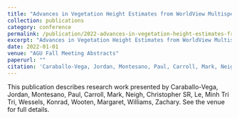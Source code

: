 ```yaml
---
title: "Advances in Vegetation Height Estimates from WorldView Multispectral Imagery Using Deep Learning"
collection: publications
category: conference
permalink: /publication/2022-advances-in-vegetation-height-estimates-from-worldview-multispectral-imagery-using-deep-learning
excerpt: "Advances in Vegetation Height Estimates from WorldView Multispectral Imagery Using Deep Learning by Caraballo-Vega, Jordan et al."
date: 2022-01-01
venue: "AGU Fall Meeting Abstracts"
paperurl: ""
citation: 'Caraballo-Vega, Jordan, Montesano, Paul, Carroll, Mark, Neigh, Christopher SR, Le, Minh Tri Tri, Wessels, Konrad, Wooten, Margaret, Williams, Zachary (2022). "Advances in Vegetation Height Estimates from WorldView Multispectral Imagery Using Deep Learning." <i>AGU Fall Meeting Abstracts</i>.'
---
```


This publication describes research work presented by Caraballo-Vega, Jordan, Montesano, Paul, Carroll, Mark, Neigh, Christopher SR, Le, Minh Tri Tri, Wessels, Konrad, Wooten, Margaret, Williams, Zachary. See the venue for full details.
